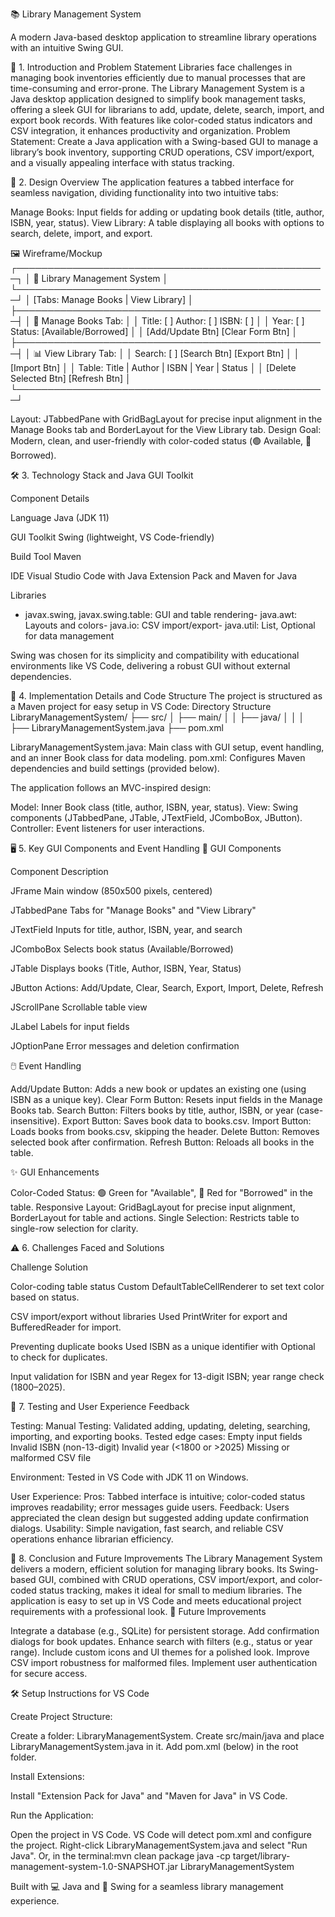 📚 Library Management System


A modern Java-based desktop application to streamline library operations with an intuitive Swing GUI.


🚀 1. Introduction and Problem Statement
Libraries face challenges in managing book inventories efficiently due to manual processes that are time-consuming and error-prone. The Library Management System is a Java desktop application designed to simplify book management tasks, offering a sleek GUI for librarians to add, update, delete, search, import, and export book records. With features like color-coded status indicators and CSV integration, it enhances productivity and organization.
Problem Statement: Create a Java application with a Swing-based GUI to manage a library’s book inventory, supporting CRUD operations, CSV import/export, and a visually appealing interface with status tracking.

🎨 2. Design Overview
The application features a tabbed interface for seamless navigation, dividing functionality into two intuitive tabs:

Manage Books: Input fields for adding or updating book details (title, author, ISBN, year, status).
View Library: A table displaying all books with options to search, delete, import, and export.

🖼️ Wireframe/Mockup
┌──────────────────────────────────────────────────┐
│ 📖 Library Management System                     │
└──────────────────────────────────────────────────┘
│ [Tabs: Manage Books | View Library]             │
├──────────────────────────────────────────────────┤
│ 📝 Manage Books Tab:                            │
│ Title: [     ] Author: [     ] ISBN: [     ]    │
│ Year: [     ] Status: [Available/Borrowed]      │
│ [Add/Update Btn] [Clear Form Btn]               │
├──────────────────────────────────────────────────┤
│ 📊 View Library Tab:                            │
│ Search: [          ] [Search Btn] [Export Btn]  │
│ [Import Btn]                                    │
│ Table: Title | Author | ISBN | Year | Status    │
│ [Delete Selected Btn] [Refresh Btn]             │
└──────────────────────────────────────────────────┘


Layout: JTabbedPane with GridBagLayout for precise input alignment in the Manage Books tab and BorderLayout for the View Library tab.
Design Goal: Modern, clean, and user-friendly with color-coded status (🟢 Available, 🔴 Borrowed).


🛠️ 3. Technology Stack and Java GUI Toolkit



Component
Details



Language
Java (JDK 11)


GUI Toolkit
Swing (lightweight, VS Code-friendly)


Build Tool
Maven


IDE
Visual Studio Code with Java Extension Pack and Maven for Java


Libraries
- javax.swing, javax.swing.table: GUI and table rendering- java.awt: Layouts and colors- java.io: CSV import/export- java.util: List, Optional for data management


Swing was chosen for its simplicity and compatibility with educational environments like VS Code, delivering a robust GUI without external dependencies.

📂 4. Implementation Details and Code Structure
The project is structured as a Maven project for easy setup in VS Code:
Directory Structure
LibraryManagementSystem/
├── src/
│   ├── main/
│   │   ├── java/
│   │   │   ├── LibraryManagementSystem.java
├── pom.xml


LibraryManagementSystem.java: Main class with GUI setup, event handling, and an inner Book class for data modeling.
pom.xml: Configures Maven dependencies and build settings (provided below).

The application follows an MVC-inspired design:

Model: Inner Book class (title, author, ISBN, year, status).
View: Swing components (JTabbedPane, JTable, JTextField, JComboBox, JButton).
Controller: Event listeners for user interactions.


🖥️ 5. Key GUI Components and Event Handling
🎨 GUI Components



Component
Description



JFrame
Main window (850x500 pixels, centered)


JTabbedPane
Tabs for "Manage Books" and "View Library"


JTextField
Inputs for title, author, ISBN, year, and search


JComboBox
Selects book status (Available/Borrowed)


JTable
Displays books (Title, Author, ISBN, Year, Status)


JButton
Actions: Add/Update, Clear, Search, Export, Import, Delete, Refresh


JScrollPane
Scrollable table view


JLabel
Labels for input fields


JOptionPane
Error messages and deletion confirmation


🖱️ Event Handling

Add/Update Button: Adds a new book or updates an existing one (using ISBN as a unique key).
Clear Form Button: Resets input fields in the Manage Books tab.
Search Button: Filters books by title, author, ISBN, or year (case-insensitive).
Export Button: Saves book data to books.csv.
Import Button: Loads books from books.csv, skipping the header.
Delete Button: Removes selected book after confirmation.
Refresh Button: Reloads all books in the table.

✨ GUI Enhancements

Color-Coded Status: 🟢 Green for "Available", 🔴 Red for "Borrowed" in the table.
Responsive Layout: GridBagLayout for precise input alignment, BorderLayout for table and actions.
Single Selection: Restricts table to single-row selection for clarity.


⚠️ 6. Challenges Faced and Solutions



Challenge
Solution



Color-coding table status
Custom DefaultTableCellRenderer to set text color based on status.


CSV import/export without libraries
Used PrintWriter for export and BufferedReader for import.


Preventing duplicate books
Used ISBN as a unique identifier with Optional to check for duplicates.


Input validation for ISBN and year
Regex for 13-digit ISBN; year range check (1800–2025).



🧪 7. Testing and User Experience Feedback

Testing:
Manual Testing: Validated adding, updating, deleting, searching, importing, and exporting books. Tested edge cases:
Empty input fields
Invalid ISBN (non-13-digit)
Invalid year (<1800 or >2025)
Missing or malformed CSV file


Environment: Tested in VS Code with JDK 11 on Windows.


User Experience:
Pros: Tabbed interface is intuitive; color-coded status improves readability; error messages guide users.
Feedback: Users appreciated the clean design but suggested adding update confirmation dialogs.
Usability: Simple navigation, fast search, and reliable CSV operations enhance librarian efficiency.




🌟 8. Conclusion and Future Improvements
The Library Management System delivers a modern, efficient solution for managing library books. Its Swing-based GUI, combined with CRUD operations, CSV import/export, and color-coded status tracking, makes it ideal for small to medium libraries. The application is easy to set up in VS Code and meets educational project requirements with a professional look.
🔮 Future Improvements

Integrate a database (e.g., SQLite) for persistent storage.
Add confirmation dialogs for book updates.
Enhance search with filters (e.g., status or year range).
Include custom icons and UI themes for a polished look.
Improve CSV import robustness for malformed files.
Implement user authentication for secure access.


🛠️ Setup Instructions for VS Code

Create Project Structure:

Create a folder: LibraryManagementSystem.
Create src/main/java and place LibraryManagementSystem.java in it.
Add pom.xml (below) in the root folder.


Install Extensions:

Install "Extension Pack for Java" and "Maven for Java" in VS Code.


Run the Application:

Open the project in VS Code.
VS Code will detect pom.xml and configure the project.
Right-click LibraryManagementSystem.java and select "Run Java".
Or, in the terminal:mvn clean package
java -cp target/library-management-system-1.0-SNAPSHOT.jar LibraryManagementSystem






Built with 💻 Java and 🎨 Swing for a seamless library management experience.